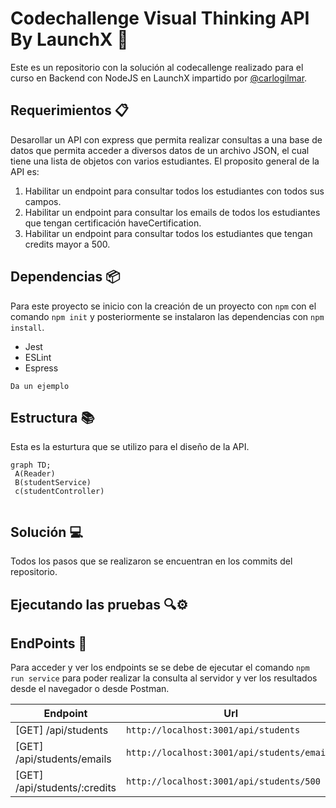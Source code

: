 # Codechallenge Visual Thinking API By LaunchX 🚀

Este es un repositorio con la solución al codecallenge realizado para el curso en Backend con NodeJS en LaunchX impartido por [@carlogilmar](https://github.com/carlogilmar).

## __Requerimientos__ 📋

Desarollar un API con express que permita realizar consultas a una base de datos que permita acceder a diversos datos de un archivo JSON, el cual tiene una lista de objetos con varios estudiantes. El proposito general de la API es:

1. Habilitar un endpoint para consultar todos los estudiantes con todos sus campos.
2. Habilitar un endpoint para consultar los emails de todos los estudiantes que tengan certificación haveCertification.
3. Habilitar un endpoint para consultar todos los estudiantes que tengan credits mayor a 500.
   
## __Dependencias__ 📦
Para este proyecto se inicio con la creación de un proyecto con `npm` con el comando `npm init` y posteriormente se instalaron las dependencias con `npm install`.
- Jest
- ESLint
- Espress
  
```
Da un ejemplo
```

## __Estructura__ 📚
Esta es la esturtura que se utilizo para el diseño de la API.

``` mermaid
graph TD;
 A(Reader)
 B(studentService)
 c(studentController)


```
## __Solución__ 💻
Todos los pasos que se realizaron se encuentran en los commits del repositorio.

## __Ejecutando las pruebas__ 🔍⚙

## __EndPoints__ 🔗
Para acceder y ver los endpoints se se debe de ejecutar el comando `npm run service` para poder realizar la consulta al servidor y ver los resultados desde el navegador o desde Postman.

| Endpoint | Url | 
| --- | --- |
| [GET] /api/students | `http://localhost:3001/api/students` |
| [GET] /api/students/emails | `http://localhost:3001/api/students/emails` |
| [GET] /api/students/:credits | `http://localhost:3001/api/students/500` |


## 